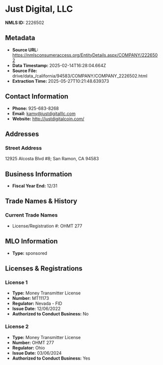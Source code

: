 # Just Digital, LLC

**NMLS ID:** 2226502

## Metadata
- **Source URL:** https://nmlsconsumeraccess.org/EntityDetails.aspx/COMPANY/2226502
- **Data Timestamp:** 2025-02-14T16:28:04.664Z
- **Source File:** drive/data_/california/94583/COMPANY/COMPANY_2226502.html
- **Extraction Time:** 2025-05-27T10:21:48.639373

## Contact Information
- **Phone:** 925-683-8268
- **Email:** kamy@justdigitalllc.com
- **Website:** http://justdigitalcoin.com/

## Addresses
### Street Address
12925 Alcosta Blvd #8; San Ramon, CA 94583

## Business Information
- **Fiscal Year End:** 12/31

## Trade Names & History
### Current Trade Names
- License/Registration #: OHMT 277

## MLO Information
- **Type:** sponsored

## Licenses & Registrations

### License 1
- **Type:** Money Transmitter License
- **Number:** MT11173
- **Regulator:** Nevada - FID
- **Issue Date:** 12/06/2022
- **Authorized to Conduct Business:** No

### License 2
- **Type:** Money Transmitter License
- **Number:** OHMT 277
- **Regulator:** Ohio
- **Issue Date:** 03/06/2024
- **Authorized to Conduct Business:** Yes
